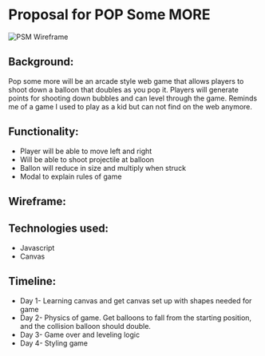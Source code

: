 # Proposal for POP Some MORE

![PSM Wireframe](https://user-images.githubusercontent.com/76965024/120233918-d8fcf600-c224-11eb-98eb-8d0d6b4b8488.jpg)

## Background:
Pop some more will be an arcade style web game that allows players to shoot down a balloon that doubles as you pop it. Players will generate points for shooting down bubbles and can level through the game. Reminds me of a game I used to play as a kid but can not find on the web anymore. 

## Functionality: 
* Player will be able to move left and right 
* Will be able to shoot projectile at balloon
* Ballon will reduce in size and multiply when struck 
* Modal to explain rules of game 

## Wireframe: 

## Technologies used: 
* Javascript 
* Canvas

## Timeline: 
* Day 1- Learning canvas and get canvas set up with shapes needed for game 
* Day 2- Physics of game. Get balloons to fall from the starting position, and the collision balloon should double. 
* Day 3- Game over and leveling logic 
* Day 4- Styling game
